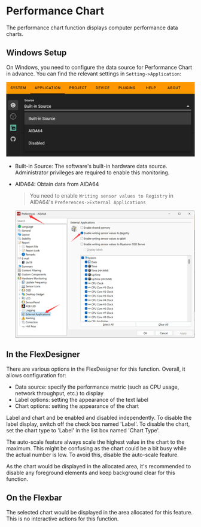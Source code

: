 # Performance Chart

The performance chart function displays computer performance data charts.

## Windows Setup

On Windows, you need to configure the data source for Performance Chart in advance. You can find the relevant settings in `Setting->Application`:

![1743732409096](image/performance_chart/1743732409096.png)

- Built-in Source: The software's built-in hardware data source. Administrator privileges are required to enable this monitoring.
- AIDA64: Obtain data from AIDA64

  > You need to enable `Writing sensor values to Registry` in AIDA64's `Preferences->External Applications`
  >

    ![1743732830596](image/performance_chart/1743732830596.png)

## In the FlexDesigner

There are various options in the FlexDesigner for this function. Overall, it allows configuration for:

- Data source: specify the performance metric (such as CPU usage, network throughput, etc.) to display
- Label options: setting the appearance of the text label
- Chart options: setting the appearance of the chart

Label and chart and be enabled and disabled independently. To disable the label display, switch off the check box named 'Label'. To disable the chart, set the chart type to 'Label' in the list box named 'Chart Type'.

The auto-scale feature always scale the highest value in the chart to the maximum. This might be confusing as the chart could be a bit busy while the actual number is low. To avoid this, disable the auto-scale feature.

As the chart would be displayed in the allocated area, it's recommended to disable any foreground elements and keep background clear for this function.

## On the Flexbar

The selected chart would be displayed in the area allocated for this feature. This is no interactive actions for this function.
